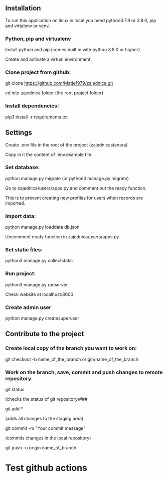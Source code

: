 
## Installation

To run this application on linux in local you need python3.7.9 or 3.8.0,
pip and virtalenv or venv.

### Python, pip and virtualenv

Install python and pip (comes built in with python 3.8.0 or higher)

Create and activate a virtual environment.

### Clone project from github:

git clone https://github.com/Matje1979/zajednica.git

cd into zajednica folder (the root project folder)

### Install dependencies:

pip3 install -r requirements.txt

## Settings

Create .env file in the root of the project (zajednicastanara)

Copy in it the content of .env.example file.

### Set database:

python manage.py migrate (or python3 manage.py migrate)

Go to zajednica/users/apps.py and comment out the ready function.

This is to prevent creating new profiles for users
when records are imported.

### Import data:

python manage.py loaddata db.json

Uncomment ready function in zajednica/users/apps.py

### Set static files:

python3 manage.py collectstatic

### Run project:

python3 manage.py runserver

Check website at localhost:8000

### Create admin user

python manage.py createsuperuser

## Contribute to the project

### Create local copy of the branch you want to work on:

git checkout -b name_of_the_branch origin/name_of_the_branch

### Work on the branch, save, commit and push changes to remote repository.

git status

(checks the status of git repository)###

git add *

(adds all changes to the staging area)

git commit -m "Your commit message"

(commits changes in the local repository)

git push -u origin name_of_branch


# Test github actions






















